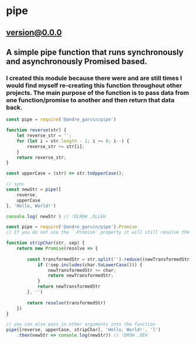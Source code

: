 # pipe
## version@0.0.0

## A simple pipe function that runs synchronously and asynchronously Promised based.
### I created this module because there were and are still times I would find myself re-creating this function throughout other projects. The main purpose of the function is to pass data from one function/promise to another and then return that data back.

```js
const pipe = require('@andre_garvin/pipe')

function reverse(str) {
    let reverse_str = '';
    for (let i = str.length - 1; i >= 0; i--) {
        reverse_str += str[i];
    }
    return reverse_str;
}

const upperCase = (str) => str.toUpperCase();

// sync
const newStr = pipe([
	reverse,
	upperCase
], 'Hello, World!')

console.log( newStr ) // !DLROW ,OLLEH
```

```js
const pipe = require('@andre_garvin/pipe').Promise
// If you do not use the `.Promise` property it will still resolve the Promise being pased to pipe

function stripChar(str, sep) {
	return new Promise(resolve => {
		
		const transformedStr = str.split('').reduce((newTransformedStr, char) => {
			if (!sep.includes(char.toLowerCase())) {
				newTransformedStr += char;
				return newTransformedStr;
			}
			return newTransformedStr
		}, '')
		
		return resolve(transformedStr)	
	})
}

// you can also pass in other arguments into the function
pipe([reverse, upperCase, stripChar], 'Hello, World!', 'l')
	.then(newStr => console.log(newStr)) // !DROW ,OEH
```